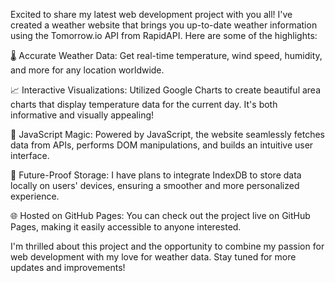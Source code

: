 Excited to share my latest web development project with you all! I've created a weather website that brings you up-to-date weather information using the Tomorrow.io API from RapidAPI. Here are some of the highlights:

🌡️ Accurate Weather Data: Get real-time temperature, wind speed, humidity, and more for any location worldwide.

📈 Interactive Visualizations: Utilized Google Charts to create beautiful area charts that display temperature data for the current day. It's both informative and visually appealing!

🚀 JavaScript Magic: Powered by JavaScript, the website seamlessly fetches data from APIs, performs DOM manipulations, and builds an intuitive user interface.

💾 Future-Proof Storage: I have plans to integrate IndexDB to store data locally on users' devices, ensuring a smoother and more personalized experience.

🌐 Hosted on GitHub Pages: You can check out the project live on GitHub Pages, making it easily accessible to anyone interested.

I'm thrilled about this project and the opportunity to combine my passion for web development with my love for weather data. Stay tuned for more updates and improvements!
